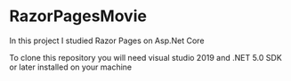 # RazorPagesMovie

In this project I studied Razor Pages on Asp.Net Core

To clone this repository you will need visual studio 2019 and .NET 5.0 SDK or later installed on your machine
